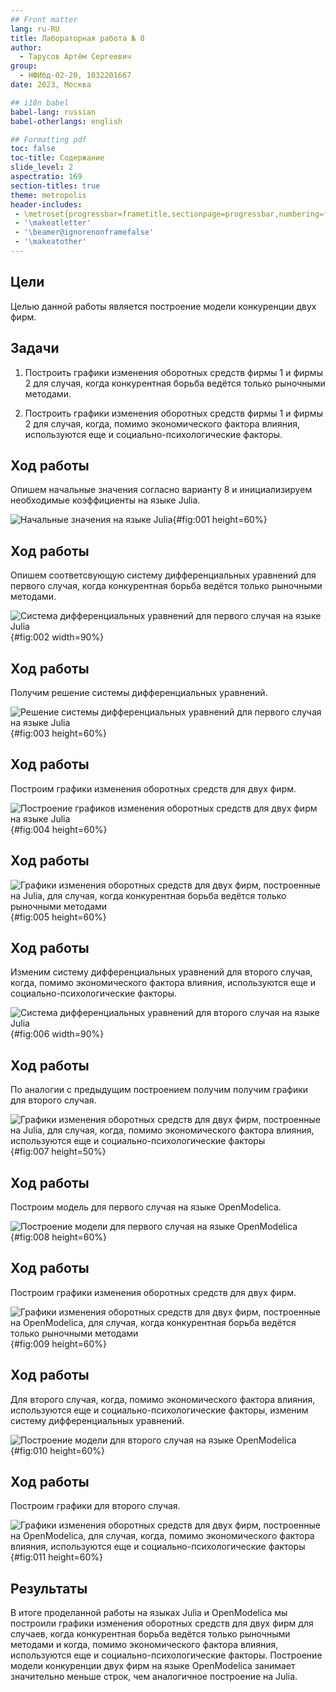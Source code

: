 ```yaml
---
## Front matter
lang: ru-RU
title: Лабораторная работа № 8
author:
  - Тарусов Артём Сергеевич
group:
  - НФИбд-02-20, 1032201667
date: 2023, Москва

## i18n babel
babel-lang: russian
babel-otherlangs: english

## Formatting pdf
toc: false
toc-title: Содержание
slide_level: 2
aspectratio: 169
section-titles: true
theme: metropolis
header-includes:
 - \metroset{progressbar=frametitle,sectionpage=progressbar,numbering=fraction}
 - '\makeatletter'
 - '\beamer@ignorenonframefalse'
 - '\makeatother'
---
```



## Цели

Целью данной работы является построение модели конкуренции двух фирм.

## Задачи

1. Построить графики изменения оборотных средств фирмы 1 и фирмы 2 для случая, когда конкурентная борьба ведётся только рыночными методами.

2. Построить графики изменения оборотных средств фирмы 1 и фирмы 2 для случая, когда, помимо экономического фактора влияния, используются еще и социально-психологические факторы.

## Ход работы

Опишем начальные значения согласно варианту 8 и инициализируем необходимые коэффициенты на языке Julia.

![Начальные значения на языке Julia](image/screenshot_1.png){#fig:001 height=60%}

## Ход работы

Опишем соответсвующую систему дифференциальных уравнений для первого случая, когда конкурентная борьба ведётся только рыночными методами.

![Система дифференциальных уравнений для первого случая на языке Julia](image/screenshot_2.png){#fig:002 width=90%}

## Ход работы

Получим решение системы дифференциальных уравнений.

![Решение системы дифференциальных уравнений для первого случая на языке Julia](image/screenshot_3.png){#fig:003 height=60%}

## Ход работы

Построим графики изменения оборотных средств для двух фирм.

![Построение графиков изменения оборотных средств для двух фирм на языке Julia](image/screenshot_4.png){#fig:004 height=60%}

## Ход работы

![Графики изменения оборотных средств для двух фирм, построенные на Julia, для случая, когда конкурентная борьба ведётся только рыночными методами](image/screenshot_5.png){#fig:005 height=60%}

## Ход работы

Изменим систему дифференциальных уравнений для второго случая, когда, помимо экономического фактора влияния, используются еще и социально-психологические факторы.

![Система дифференциальных уравнений для второго случая на языке Julia](image/screenshot_6.png){#fig:006 width=90%}

## Ход работы

По аналогии с предыдущим построением получим получим графики для второго случая.

![Графики изменения оборотных средств для двух фирм, построенные на Julia, для случая, когда, помимо экономического фактора влияния, используются еще и социально-психологические факторы](image/screenshot_7.png){#fig:007 height=50%}

## Ход работы

Построим модель для первого случая на языке OpenModelica.

![Построение модели для первого случая на языке OpenModelica](image/screenshot_8.png){#fig:008 height=60%}

## Ход работы

Построим графики изменения оборотных средств для двух фирм.

![Графики изменения оборотных средств для двух фирм, построенные на OpenModelica, для случая, когда конкурентная борьба ведётся только рыночными методами](image/screenshot_9.png){#fig:009 height=60%}

## Ход работы

Для второго случая, когда, помимо экономического фактора влияния, используются еще и социально-психологические факторы, изменим систему дифференциальных уравнений.

![Построение модели для второго случая на языке OpenModelica](image/screenshot_10.png){#fig:010 height=60%}

## Ход работы

Построим графики для второго случая.

![Графики изменения оборотных средств для двух фирм, построенные на OpenModelica, для случая, когда, помимо экономического фактора влияния, используются еще и социально-психологические факторы](image/screenshot_11.png){#fig:011 height=60%}

## Результаты

В итоге проделанной работы на языках Julia и OpenModelica мы построили графики изменения оборотных средств для двух фирм для случаев, когда конкурентная борьба ведётся только рыночными методами и когда, помимо экономического фактора влияния, используются еще и социально-психологические факторы. Построение модели конкуренции двух фирм на языке OpenModelica занимает значительно меньше строк, чем аналогичное построение на Julia.

